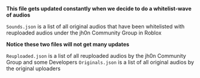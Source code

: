 **This file gets updated constantly when we decide to do a whitelist-wave of audios**

``Sounds.json`` is a list of all original audios that have been whitelisted with reuploaded audios under the jh0n Community Group in Roblox

**Notice these two files will not get many updates**

`Reuploaded.json` is a list of all reuploaded audios by the jh0n Community Group and some Developers
`Originals.json` is a list of all original audios by the original uploaders

